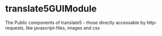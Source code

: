 translate5GUIModule
====================

The Public components of translate5 - those directly accessable by http-requests, like javascript-files, images and css
